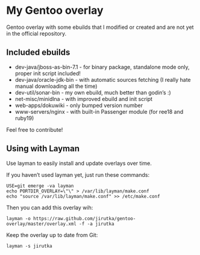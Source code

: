 My Gentoo overlay
=================

Gentoo overlay with some ebuilds that I modified or created and are not yet in the official repository.


Included ebuilds
----------------

* dev-java/jboss-as-bin-7.1 - for binary package, standalone mode only, proper init script included!
* dev-java/oracle-jdk-bin - with automatic sources fetching (I really hate manual downloading all the time)
* dev-util/sonar-bin - my own ebuild, much better than godin’s :)
* net-misc/minidlna - with improved ebuild and init script
* web-apps/dokuwiki - only bumped version number
* www-servers/nginx - with built-in Passenger module (for ree18 and ruby19)

Feel free to contribute!


Using with Layman
-----------------

Use layman to easily install and update overlays over time.

If you haven’t used layman yet, just run these commands:

	USE=git emerge -va layman
	echo PORTDIR_OVERLAY=\"\" > /var/lib/layman/make.conf
	echo "source /var/lib/layman/make.conf" >> /etc/make.conf


Then you can add this overlay wih:

	layman -o https://raw.github.com/jirutka/gentoo-overlay/master/overlay.xml -f -a jirutka

Keep the overlay up to date from Git:

	layman -s jirutka
